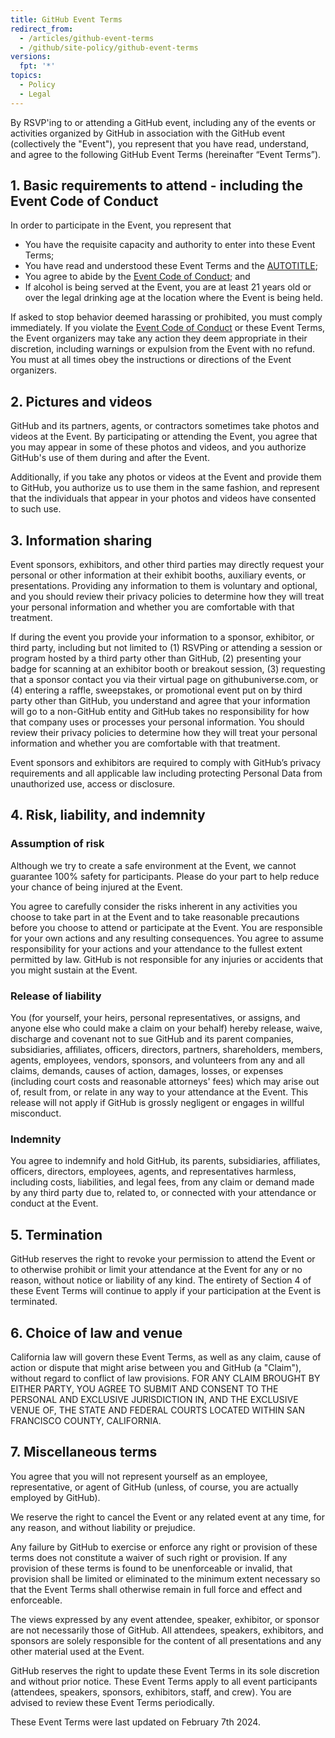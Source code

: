 ```yaml
---
title: GitHub Event Terms
redirect_from:
  - /articles/github-event-terms
  - /github/site-policy/github-event-terms
versions:
  fpt: '*'
topics:
  - Policy
  - Legal
---
```


By RSVP'ing to or attending a GitHub event, including any of the events or activities organized by GitHub in association with the GitHub event (collectively the "Event"), you represent that you have read, understand, and agree to the following GitHub Event Terms (hereinafter “Event Terms”).

## 1. Basic requirements to attend - including the Event Code of Conduct

In order to participate in the Event, you represent that

- You have the requisite capacity and authority to enter into these Event Terms;
- You have read and understood these Event Terms and the [AUTOTITLE](/site-policy/github-terms/github-terms-of-service);
- You agree to abide by the [Event Code of Conduct](/site-policy/github-terms/github-event-code-of-conduct); and
- If alcohol is being served at the Event, you are at least 21 years old or over the legal drinking age at the location where the Event is being held.

If asked to stop behavior deemed harassing or prohibited, you must comply immediately. If you violate the [Event Code of Conduct](/site-policy/github-terms/github-event-code-of-conduct) or these Event Terms, the Event organizers may take any action they deem appropriate in their discretion, including warnings or expulsion from the Event with no refund. You must at all times obey the instructions or directions of the Event organizers.

## 2. Pictures and videos

GitHub and its partners, agents, or contractors sometimes take photos and videos at the Event. By participating or attending the Event, you agree that you may appear in some of these photos and videos, and you authorize GitHub's use of them during and after the Event.

Additionally, if you take any photos or videos at the Event and provide them to GitHub, you authorize us to use them in the same fashion, and represent that the individuals that appear in your photos and videos have consented to such use.

## 3. Information sharing

Event sponsors, exhibitors, and other third parties may directly request your personal or other information at their exhibit booths, auxiliary events, or presentations. Providing any  information to them is voluntary and optional, and you should review their privacy policies to determine how they will treat your personal information and whether you are comfortable with that treatment.

If during the event you provide your information to a sponsor, exhibitor, or third party, including but not limited to (1) RSVPing or attending a session or program hosted by a third party other than GitHub, (2) presenting your badge for scanning at an exhibitor booth or breakout session, (3) requesting that a sponsor contact you via their virtual page on githubuniverse.com, or (4) entering a raffle, sweepstakes, or promotional event put on by third party other than GitHub, you understand and agree that your information will go to a non-GitHub entity and GitHub takes no responsibility for how that company uses or processes your personal information.  You should review their privacy policies to determine how they will treat your personal information and whether you are comfortable with that treatment.

Event sponsors and exhibitors are required to comply with GitHub’s privacy requirements and all applicable law including protecting Personal Data from unauthorized use, access or disclosure.

## 4. Risk, liability, and indemnity

### Assumption of risk

Although we try to create a safe environment at the Event, we cannot guarantee 100% safety for participants. Please do your part to help reduce your chance of being injured at the Event.

You agree to carefully consider the risks inherent in any activities you choose to take part in at the Event and to take reasonable precautions before you choose to attend or participate at the Event. You are responsible for your own actions and any resulting consequences. You agree to assume responsibility for your actions and your attendance to the fullest extent permitted by law.  GitHub is not responsible for any injuries or accidents that you might sustain at the Event.

### Release of liability

You (for yourself, your heirs, personal representatives, or assigns, and anyone else who could make a claim on your behalf) hereby release, waive, discharge and covenant not to sue GitHub and its parent companies, subsidiaries, affiliates, officers, directors, partners, shareholders, members, agents, employees, vendors, sponsors, and volunteers from any and all claims, demands, causes of action, damages, losses, or expenses (including court costs and reasonable attorneys' fees) which may arise out of, result from, or relate in any way to your attendance at the Event. This release will not apply if GitHub is grossly negligent or engages in willful misconduct.

### Indemnity

You agree to indemnify and hold GitHub, its parents, subsidiaries, affiliates, officers, directors, employees, agents, and representatives harmless, including costs, liabilities, and legal fees, from any claim or demand made by any third party due to, related to, or connected with your attendance or conduct at the Event.

## 5. Termination

GitHub reserves the right to revoke your permission to attend the Event or to otherwise prohibit or limit your attendance at the Event for any or no reason, without notice or liability of any kind. The entirety of Section 4 of these Event Terms will continue to apply if your participation at the Event is terminated.

## 6. Choice of law and venue

California law will govern these Event Terms, as well as any claim, cause of action or dispute that might arise between you and GitHub (a "Claim"), without regard to conflict of law provisions. FOR ANY CLAIM BROUGHT BY EITHER PARTY, YOU AGREE TO SUBMIT AND CONSENT TO THE PERSONAL AND EXCLUSIVE JURISDICTION IN, AND THE EXCLUSIVE VENUE OF, THE STATE AND FEDERAL COURTS LOCATED WITHIN SAN FRANCISCO COUNTY, CALIFORNIA.

## 7. Miscellaneous terms

You agree that you will not represent yourself as an employee, representative, or agent of GitHub (unless, of course, you are actually employed by GitHub).

We reserve the right to cancel the Event or any related event at any time, for any reason, and without liability or prejudice.

Any failure by GitHub to exercise or enforce any right or provision of these terms does not constitute a waiver of such right or provision. If any provision of these terms is found to be unenforceable or invalid, that provision shall be limited or eliminated to the minimum extent necessary so that the Event Terms shall otherwise remain in full force and effect and enforceable.

The views expressed by any event attendee, speaker, exhibitor, or sponsor are not necessarily those of GitHub. All attendees, speakers, exhibitors, and sponsors are solely responsible for the content of all presentations and any other material used at the Event.

GitHub reserves the right to update these Event Terms in its sole discretion and without prior notice. These Event Terms apply to all event participants (attendees, speakers, sponsors, exhibitors, staff, and crew).  You are advised to review these Event Terms periodically.

These Event Terms were last updated on February 7th 2024.

